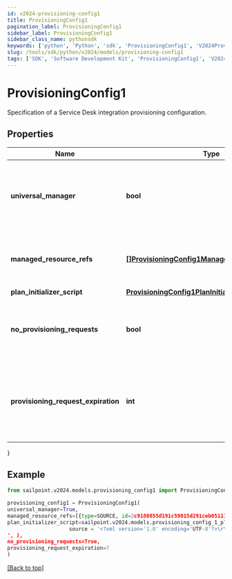 ```yaml
---
id: v2024-provisioning-config1
title: ProvisioningConfig1
pagination_label: ProvisioningConfig1
sidebar_label: ProvisioningConfig1
sidebar_class_name: pythonsdk
keywords: ['python', 'Python', 'sdk', 'ProvisioningConfig1', 'V2024ProvisioningConfig1'] 
slug: /tools/sdk/python/v2024/models/provisioning-config1
tags: ['SDK', 'Software Development Kit', 'ProvisioningConfig1', 'V2024ProvisioningConfig1']
---
```


# ProvisioningConfig1

Specification of a Service Desk integration provisioning configuration.

## Properties

Name | Type | Description | Notes
------------ | ------------- | ------------- | -------------
**universal_manager** | **bool** | Specifies whether this configuration is used to manage provisioning requests for all sources from the org.  If true, no managedResourceRefs are allowed. | [optional] [readonly] [default to False]
**managed_resource_refs** | [**[]ProvisioningConfig1ManagedResourceRefsInner**](provisioning-config1-managed-resource-refs-inner) | References to sources for the Service Desk integration template.  May only be specified if universalManager is false. | [optional] 
**plan_initializer_script** | [**ProvisioningConfig1PlanInitializerScript**](provisioning-config1-plan-initializer-script) |  | [optional] 
**no_provisioning_requests** | **bool** | Name of an attribute that when true disables the saving of ProvisioningRequest objects whenever plans are sent through this integration. | [optional] [default to False]
**provisioning_request_expiration** | **int** | When saving pending requests is enabled, this defines the number of hours the request is allowed to live before it is considered expired and no longer affects plan compilation. | [optional] 
}

## Example

```python
from sailpoint.v2024.models.provisioning_config1 import ProvisioningConfig1

provisioning_config1 = ProvisioningConfig1(
universal_manager=True,
managed_resource_refs=[{type=SOURCE, id=2c9180855d191c59015d291ceb051111, name=My Source 1}, {type=SOURCE, id=2c9180855d191c59015d291ceb052222, name=My Source 2}],
plan_initializer_script=sailpoint.v2024.models.provisioning_config_1_plan_initializer_script.ProvisioningConfig_1_planInitializerScript(
                    source = '<?xml version='1.0' encoding='UTF-8'?>\r\n<!DOCTYPE Rule PUBLIC \"sailpoint.dtd\" \"sailpoint.dtd\">\r\n<Rule name=\"Example Rule\" type=\"BeforeProvisioning\">\r\n  <Description>Before Provisioning Rule which changes disables and enables to a modify.</Description>\r\n  <Source><![CDATA[\r\nimport sailpoint.object.*;\r\nimport sailpoint.object.ProvisioningPlan.AccountRequest;\r\nimport sailpoint.object.ProvisioningPlan.AccountRequest.Operation;\r\nimport sailpoint.object.ProvisioningPlan.AttributeRequest;\r\nimport sailpoint.object.ProvisioningPlan;\r\nimport sailpoint.object.ProvisioningPlan.Operation;\r\n\r\nfor ( AccountRequest accountRequest : plan.getAccountRequests() ) {\r\n  if ( accountRequest.getOp().equals( ProvisioningPlan.ObjectOperation.Disable ) ) {\r\n    accountRequest.setOp( ProvisioningPlan.ObjectOperation.Modify );\r\n  }\r\n  if ( accountRequest.getOp().equals( ProvisioningPlan.ObjectOperation.Enable ) ) {\r\n    accountRequest.setOp( ProvisioningPlan.ObjectOperation.Modify );\r\n  }\r\n}\r\n\r\n  ]]></Source>
', ),
no_provisioning_requests=True,
provisioning_request_expiration=7
)

```
[[Back to top]](#) 

